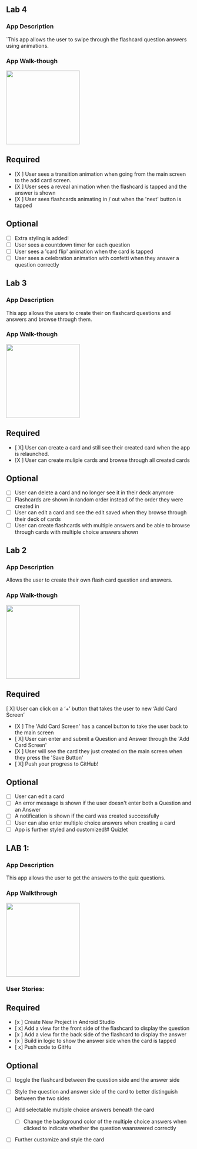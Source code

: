 ## Lab 4

### App Description
`This app allows the user to swipe through the flashcard question answers using animations.

### App Walk-though

<img src="http://g.recordit.co/oMTxFNXWle.gif" width=200><br>




## Required
- [X ] User sees a transition animation when going from the main screen to the add card screen.
- [X ] User sees a reveal animation when the flashcard is tapped and the answer is shown
- [X ] User sees flashcards animating in / out when the 'next' button is tapped

## Optional
- [ ] Extra styling is added!
- [ ] User sees a countdown timer for each question
- [ ] User sees a 'card flip' animation when the card is tapped
- [ ] User sees a celebration animation with confetti when they answer a question correctly

## Lab 3

### App Description
This app allows the users to create their on flashcard questions and answers and browse through them.

### App Walk-though
<img src="http://g.recordit.co/O0DM6z2zC3.gif" width=200><br>
 


## Required
- [ X] User can create a card and still see their created card when the app is relaunched.
- [X ] User can create muliple cards and browse through all created cards

## Optional
- [ ] User can delete a card and no longer see it in their deck anymore
- [ ] Flashcards are shown in random order instead of the order they were created in
- [ ] User can edit a card and see the edit saved when they browse through their deck of cards
- [ ] User can create flashcards with multiple answers and be able to browse through cards with multiple choice answers shown

## Lab 2

### App Description
Allows the user to create their own flash card question and answers.

### App Walk-though


<img src="http://g.recordit.co/PekwwcLmGm.gif" width=200><br>




## Required
 [ X] User can click on a ‘+’ button that takes the user to new ‘Add Card Screen’
- [X ] The 'Add Card Screen' has a cancel button to take the user back to the main screen
- [ X] User can enter and submit a Question and Answer through the 'Add Card Screen'
- [X ] User will see the card they just created on the main screen when they press the 'Save Button'
- [ X] Push your progress to GitHub!

## Optional
- [ ] User can edit a card
- [ ] An error message is shown if the user doesn't enter both a Question and an Answer
- [ ] A notification is shown if the card was created successfully
- [ ] User can also enter multiple choice answers when creating a card
- [ ] App is further styled and customized!# Quizlet

## LAB 1:

### App Description
 This app allows the user to get the answers to the quiz questions. 
 ### App Walkthrough
  <img src= "http://g.recordit.co/hGP3U7T5sr.gif" width=200> <br>
 
 
  ### User Stories:
  ## Required
- [x ] Create New Project in Android Studio
- [ x] Add a view for the front side of the flashcard to display the question
- [x ] Add a view for the back side of the flashcard to display the answer
- [x ] Build in logic to show the answer side when the card is tapped
- [ x] Push code to GitHu
## Optional
- [ ] toggle the flashcard between the question side and the answer side
- [ ] Style the question and answer side of the card to better distinguish between the two sides
- [ ] Add selectable multiple choice answers beneath the card
   - [ ] Change the background color of the multiple choice answers when clicked to indicate whether the question waanswered correctly
- [ ] Further customize and style the card
  

  
